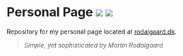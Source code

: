 # Personal Page ![](https://github.com/mrodalgaard/Personal-Page/workflows/CI/badge.svg) ![](https://github.com/mrodalgaard/Personal-Page/workflows/CD/badge.svg)

Repository for my personal page located at [rodalgaard.dk](http://rodalgaard.dk).

> _Simple, yet sophisticated by Martin Rodalgaard_
